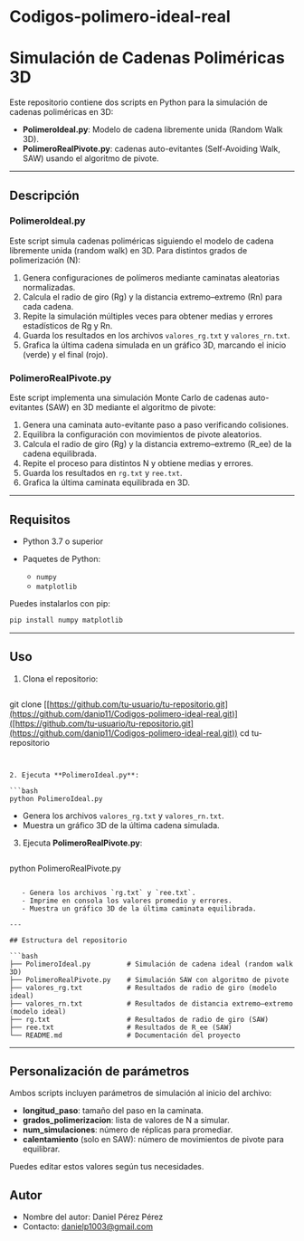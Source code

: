# Codigos-polimero-ideal-real
# Simulación de Cadenas Poliméricas 3D

Este repositorio contiene dos scripts en Python para la simulación de cadenas poliméricas en 3D:

* **PolimeroIdeal.py**: Modelo de cadena libremente unida (Random Walk 3D).
* **PolimeroRealPivote.py**: cadenas auto-evitantes (Self-Avoiding Walk, SAW) usando el algoritmo de pivote.

---

## Descripción

### PolimeroIdeal.py

Este script simula cadenas poliméricas siguiendo el modelo de cadena libremente unida (random walk) en 3D. Para distintos grados de polimerización (N):

1. Genera configuraciones de polímeros mediante caminatas aleatorias normalizadas.
2. Calcula el radio de giro (Rg) y la distancia extremo–extremo (Rn) para cada cadena.
3. Repite la simulación múltiples veces para obtener medias y errores estadísticos de Rg y Rn.
4. Guarda los resultados en los archivos `valores_rg.txt` y `valores_rn.txt`.
5. Grafica la última cadena simulada en un gráfico 3D, marcando el inicio (verde) y el final (rojo).

### PolimeroRealPivote.py

Este script implementa una simulación Monte Carlo de cadenas auto-evitantes (SAW) en 3D mediante el algoritmo de pivote:

1. Genera una caminata auto-evitante paso a paso verificando colisiones.
2. Equilibra la configuración con movimientos de pivote aleatorios.
3. Calcula el radio de giro (Rg) y la distancia extremo–extremo (R\_ee) de la cadena equilibrada.
4. Repite el proceso para distintos N y obtiene medias y errores.
5. Guarda los resultados en `rg.txt` y `ree.txt`.
6. Grafica la última caminata equilibrada en 3D.

---

## Requisitos

* Python 3.7 o superior
* Paquetes de Python:

  * `numpy`
  * `matplotlib`

Puedes instalarlos con pip:

```bash
pip install numpy matplotlib
```

---

## Uso

1. Clona el repositorio:

   ```bash
 git clone [[https://github.com/tu-usuario/tu-repositorio.git](https://github.com/danip11/Codigos-polimero-ideal-real.git)]([https://github.com/tu-usuario/tu-repositorio.git](https://github.com/danip11/Codigos-polimero-ideal-real.git))
cd tu-repositorio

   
   ```


2. Ejecuta **PolimeroIdeal.py**:

   ```bash
python PolimeroIdeal.py
````

* Genera los archivos `valores_rg.txt` y `valores_rn.txt`.
* Muestra un gráfico 3D de la última cadena simulada.

3. Ejecuta **PolimeroRealPivote.py**:

   ```bash
   ```

python PolimeroRealPivote.py

````

   - Genera los archivos `rg.txt` y `ree.txt`.
   - Imprime en consola los valores promedio y errores.
   - Muestra un gráfico 3D de la última caminata equilibrada.

---

## Estructura del repositorio

```bash
├── PolimeroIdeal.py         # Simulación de cadena ideal (random walk 3D)
├── PolimeroRealPivote.py    # Simulación SAW con algoritmo de pivote
├── valores_rg.txt           # Resultados de radio de giro (modelo ideal)
├── valores_rn.txt           # Resultados de distancia extremo–extremo (modelo ideal)
├── rg.txt                   # Resultados de radio de giro (SAW)
├── ree.txt                  # Resultados de R_ee (SAW)
└── README.md                # Documentación del proyecto
````

---

## Personalización de parámetros

Ambos scripts incluyen parámetros de simulación al inicio del archivo:

* **longitud\_paso**: tamaño del paso en la caminata.
* **grados\_polimerizacion**: lista de valores de N a simular.
* **num\_simulaciones**: número de réplicas para promediar.
* **calentamiento** (solo en SAW): número de movimientos de pivote para equilibrar.

Puedes editar estos valores según tus necesidades.

## Autor

* Nombre del autor: Daniel Pérez Pérez
* Contacto: danielp1003@gmail.com

